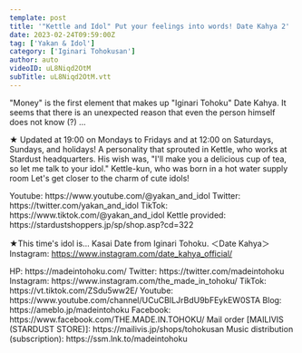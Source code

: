 ```yaml
---
template: post
title: '"Kettle and Idol" Put your feelings into words! Date Kahya 2'
date: 2023-02-24T09:59:00Z
tag: ['Yakan & Idol']
category: ['Iginari Tohokusan']
author: auto 
videoID: uL8Niqd2OtM
subTitle: uL8Niqd2OtM.vtt
---
```

"Money" is the first element that makes up "Iginari Tohoku" Date Kahya.
It seems that there is an unexpected reason that even the person himself does not know (?) ...

★ Updated at 19:00 on Mondays to Fridays and at 12:00 on Saturdays, Sundays, and holidays!
A personality that sprouted in Kettle, who works at Stardust headquarters.
His wish was, "I'll make you a delicious cup of tea, so let me talk to your idol."
Kettle-kun, who was born in a hot water supply room
Let's get closer to the charm of cute idols!

<Kettle and Idol>
Youtube: https://www.youtube.com/@yakan_and_idol
Twitter: https://twitter.com/yakan_and_idol
TikTok: https://www.tiktok.com/@yakan_and_idol
Kettle provided: https://stardustshoppers.jp/sp/shop.asp?cd=322

★This time's idol is... Kasai Date from Iginari Tohoku.
＜Date Kahya＞
Instagram: https://www.instagram.com/date_kahya_official/

<Iginari Tohoku product>
HP: https://madeintohoku.com/
Twitter: https://twitter.com/madeintohoku
Instagram: https://www.instagram.com/the_made_in_tohoku/
TikTok: https://vt.tiktok.com/ZSdu5ww2E/
Youtube: https://www.youtube.com/channel/UCuCBILJrBdU9bFEykEW0STA
Blog: https://ameblo.jp/madeintohoku
Facebook: https://www.facebook.com/THE.MADE.IN.TOHOKU/
Mail order [MAILIVIS (STARDUST STORE)]: https://mailivis.jp/shops/tohokusan
Music distribution (subscription): https://ssm.lnk.to/madeintohoku